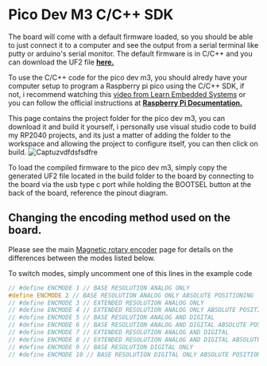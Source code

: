 # Pico Dev M3 C/C++ SDK

The board will come with a default firmware loaded, so you should be able to just connect it to a computer and see the output from a serial terminal like putty or arduino's serial monitor. The default firmware is in C/C++ and you can download the UF2 file [**here.**](https://github.com/ahmsville/Magnetic_rotary_encoding/tree/master/PICO%20DEV%20M3/C-C%2B%2B%20SDK/PICO%20DEV%20M3/build) 

To use the C/C++ code for the pico dev m3, you should alredy have your computer setup to program a Raspberry pi pico using the C/C++ SDK, if not, i recommend watching this [video from Learn Embedded Systems](https://www.youtube.com/watch?v=mUF9xjDtFfY) or you can follow the official instructions at [**Raspberry Pi Documentation.**](https://www.raspberrypi.com/documentation/microcontrollers/c_sdk.html)

This page contains the project folder for the pico dev m3, you can download it and build it yourself, i personally use visual studio code to build my RP2040 projects, and its just a matter of adding the folder to the workspace and allowing the project to configure itself, you can then click on build.
![Captuzvdfdsfsdfre](https://user-images.githubusercontent.com/44074914/209451442-1f71561a-8746-4954-ac7a-1c13731285bf.PNG)


To load the compiled firmware to the pico dev m3, simply copy the generated UF2 file located in the build folder to the board by connecting to the board via the usb type c port while holding the BOOTSEL button at the back of the board, reference the pinout diagram.

## Changing the encoding method used on the board.

Please see the main [Magnetic rotary encoder](https://github.com/ahmsville/Magnetic_rotary_encoding) page for details on the differences between the modes listed below.

To switch modes, simply uncomment one of this lines in the example code

```C++
// #define ENCMODE 1 // BASE RESOLUTION ANALOG ONLY
#define ENCMODE 2 // BASE RESOLUTION ANALOG ONLY ABSOLUTE POSITIONING
// #define ENCMODE 3 // EXTENDED RESOLUTION ANALOG ONLY
// #define ENCMODE 4 // EXTENDED RESOLUTION ANALOG ONLY ABSOLUTE POSITIONING
// #define ENCMODE 5 // BASE RESOLUTION ANALOG AND DIGITAL
// #define ENCMODE 6 // BASE RESOLUTION ANALOG AND DIGITAL ABSOLUTE POSITIONING
// #define ENCMODE 7 // EXTENDED RESOLUTION ANALOG AND DIGITAL
// #define ENCMODE 8 // EXTENDED RESOLUTION ANALOG AND DIGITAL ABSOLUTE POSITIONING
// #define ENCMODE 9 // BASE RESOLUTION DIGITAL ONLY
// #define ENCMODE 10 // BASE RESOLUTION DIGITAL ONLY ABSOLUTE POSITIONING
```
